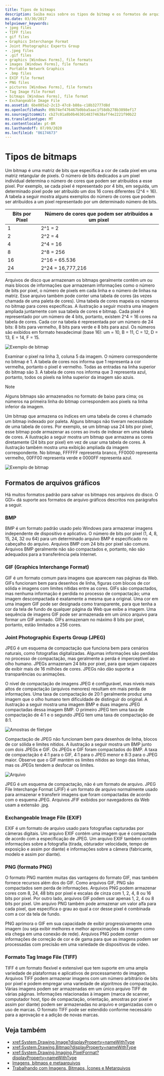 ```yaml
---
title: Tipos de bitmaps
description: Saiba mais sobre os tipos de bitmap e os formatos de arquivo de gráficos GDI+ com suporte, incluindo BMP, JPG, GIF, PNG e TIFF.
ms.date: 03/30/2017
helpviewer_keywords:
- jpeg files
- TIFF files
- gif files
- Graphics Interchange Format
- Joint Photographic Experts Group
- .jpeg files
- .gif files
- graphics [Windows Forms], file formats
- images [Windows Forms], file formats
- Portable Network Graphics
- .bmp files
- EXIF file format
- PNG files
- pictures [Windows Forms], file formats
- Tag Image File Format
- bitmaps [Windows Forms], file format
- Exchangeable Image File
ms.assetid: 6be085a2-2c13-47c8-b80a-c18b32777d8d
ms.openlocfilehash: 09b74ef476467b0bba5aac1f58db278b3898ef17
ms.sourcegitcommit: cb27c01a8b0b4630148374638aff4e2221f90b22
ms.translationtype: MT
ms.contentlocale: pt-BR
ms.lasthandoff: 07/09/2020
ms.locfileid: "86174673"
---
```

# <a name="types-of-bitmaps"></a>Tipos de bitmaps
Um bitmap é uma matriz de bits que especifica a cor de cada pixel em uma matriz retangular de pixels. O número de bits dedicados a um pixel individual determina o número de cores que podem ser atribuídos a esse pixel. Por exemplo, se cada pixel é representado por 4 bits, em seguida, um determinado pixel pode ser atribuído um dos 16 cores diferentes (2^4 = 16). A tabela a seguir mostra alguns exemplos do número de cores que podem ser atribuídos a um pixel representado por um determinado número de bits.  
  
|Bits por Pixel|Número de cores que podem ser atribuídos a um pixel|  
|--------------------|------------------------------------------------------|  
|1|2^1 = 2|  
|2|2^2 = 4|  
|4|2^4 = 16|  
|8|2^8 = 256|  
|16|2^16 = 65.536|  
|24|2^24 = 16,777,216|  
  
 Arquivos de disco que armazenam os bitmaps geralmente contêm um ou mais blocos de informações que armazenam informações como o número de bits por pixel, o número de pixels em cada linha e o número de linhas na matriz. Esse arquivo também pode conter uma tabela de cores (às vezes chamada de uma paleta de cores). Uma tabela de cores mapeia os números no bitmap para cores específicas. A ilustração a seguir mostra uma imagem ampliada juntamente com sua tabela de cores e bitmap. Cada pixel é representado por um número de 4 bits, portanto, existem 2^4 = 16 cores na tabela de cores. Cada cor na tabela é representada por um número de 24 bits: 8 bits para vermelho, 8 bits para verde e 8 bits para azul. Os números são exibidos em formato hexadecimal (base 16): um = 10, B = 11, C = 12, D = 13, E = 14, F = 15.  
  
 ![Exemplo de bitmap](./media/aboutgdip03-art01.gif "AboutGdip03_Art01")  
  
 Examinar o pixel na linha 3, coluna 5 da imagem. O número correspondente no bitmap é 1. A tabela de cores nos informa que 1 representa a cor vermelha, portanto o pixel é vermelho. Todas as entradas na linha superior do bitmap são 3. A tabela de cores nos informa que 3 representa azul, portanto, todos os pixels na linha superior da imagem são azuis.  
  
> [!NOTE]
> Alguns bitmaps são armazenados no formato de baixo para cima; os números na primeira linha do bitmap correspondem aos pixels na linha inferior da imagem.  
  
 Um bitmap que armazena os índices em uma tabela de cores é chamado um bitmap indexado por paleta. Alguns bitmaps não tiveram necessidade de uma tabela de cores. Por exemplo, se um bitmap usa 24 bits por pixel, esse bitmap pode armazenar as cores ao invés de indexar em uma tabela de cores. A ilustração a seguir mostra um bitmap que armazena as cores diretamente (24 bits por pixel) em vez de usar uma tabela de cores. A ilustração também mostra uma exibição ampliada da imagem correspondente. No bitmap, FFFFFF representa branco, FF0000 representa vermelho, 00FF00 representa verde e 0000FF representa azul.  
  
 ![Exemplo de bitmap](./media/aboutgdip03-art02.gif "AboutGdip03_Art02")  
  
## <a name="graphics-file-formats"></a>Formatos de arquivos gráficos  
 Há muitos formatos padrão para salvar os bitmaps nos arquivos do disco. O GDI+ dá suporte aos formatos de arquivo gráficos descritos nos parágrafos a seguir.  
  
### <a name="bmp"></a>BMP  
 BMP é um formato padrão usado pelo Windows para armazenar imagens independente de dispositivo e aplicativo. O número de bits por pixel (1, 4, 8, 15, 24, 32 ou 64) para um determinado arquivo BMP é especificado no cabeçalho do arquivo. Arquivos BMP com 24 bits por pixel são comuns. Arquivos BMP geralmente não são compactados e, portanto, não são adequados para a transferência pela Internet.  
  
### <a name="graphics-interchange-format-gif"></a>GIF (Graphics Interchange Format)  
 GIF é um formato comum para imagens que aparecem nas páginas da Web. GIFs funcionam bem para desenhos de linha, figuras com blocos de cor sólida e imagens com limites nítidas entre as cores. GIFs são compactados, mas nenhuma informação é perdida no processo de compactação; uma imagem descompactada é exatamente a mesma que a original. Uma cor em uma imagem GIF pode ser designada como transparente, para que tenha a cor da tela de fundo de qualquer página da Web que exibe a imagem. Uma sequência de imagens GIF pode ser armazenada em um único arquivo para formar um GIF animado. GIFs armazenam no máximo 8 bits por pixel, portanto, estão limitados a 256 cores.  
  
### <a name="joint-photographic-experts-group-jpeg"></a>Joint Photographic Experts Group (JPEG)  
 JPEG é um esquema de compactação que funciona bem para cenários naturais, como fotografias digitalizadas. Algumas informações são perdidas no processo de compactação, mas geralmente a perda é imperceptível ao olho humano. JPEGs armazenam 24 bits por pixel, para que sejam capazes de exibir mais de 16 milhões de cores. JPEGs não dão suporte a transparências ou animações.  
  
 O nível de compactação de imagens JPEG é configurável, mas níveis mais altos de compactação (arquivos menores) resultam em mais perda de informações. Uma taxa de compactação de 20:1 geralmente produz uma imagem que o olho humano tem dificuldade de distinguir do original. A ilustração a seguir mostra uma imagem BMP e duas imagens JPEG compactadas dessa imagem BMP. O primeiro JPEG tem uma taxa de compactação de 4:1 e o segundo JPEG tem uma taxa de compactação de 8:1.  
  
 ![Amostras de filetype](./media/aboutgdip03-art03.gif "AboutGdip03_Art03")  
  
 Compactação de JPEG não funcionam bem para desenhos de linha, blocos de cor sólida e limites nítidos. A ilustração a seguir mostra um BMP junto com dois JPEGs e GIF. Os JPEGs e GIF foram compactados do BMP. A taxa de compactação é 4:1 para o GIF, 4:1 para o JPEG menor e 8:3 para o JPEG maior. Observe que o GIF mantém os limites nítidos ao longo das linhas, mas os JPEGs tendem a desfocar os limites.  
  
 ![Arquivo](./media/aboutgdip03-art03a.gif "AboutGdip03_Art03A")  
  
 JPEG é um esquema de compactação, não é um formato de arquivo. JPEG File Interchange Format (JFIF) é um formato de arquivo normalmente usado para armazenar e transferir imagens que foram compactadas de acordo com o esquema JPEG. Arquivos JFIF exibidos por navegadores da Web usam a extensão .jpg.  
  
### <a name="exchangeable-image-file-exif"></a>Exchangeable Image File (EXIF)  
 EXIF é um formato de arquivo usado para fotografias capturadas por câmeras digitais. Um arquivo EXIF contém uma imagem que é compactada de acordo com a especificação de JPEG. Um arquivo EXIF também contém informações sobre a fotografia (tirada, obturador velocidade, tempo de exposição e assim por diante) e informações sobre a câmera (fabricante, modelo e assim por diante).  
  
### <a name="portable-network-graphics-png"></a>PNG (formato PNG)  
 O formato PNG mantém muitas das vantagens do formato GIF, mas também fornece recursos além dos do GIF. Como arquivos GIF, PNG são compactados sem perda de informações. Arquivos PNG podem armazenar cores com 8, 24, 48 bits por pixel e escalas de cinza com 1, 2, 4, 8 ou 16 bits por pixel. Por outro lado, arquivos GIF podem usar apenas 1, 2, 4 ou 8 bits por pixel. Um arquivo PNG também pode armazenar um valor alfa para cada pixel, que especifica o grau ao qual a cor desse pixel é combinada com a cor da tela de fundo.  
  
 PNG aprimora o GIF em sua capacidade de exibir progressivamente uma imagem (ou seja exibir melhores e melhor aproximações da imagem como ela chega em uma conexão de rede). Arquivos PNG podem conter informações de correção de cor e de gama para que as imagens podem ser processadas com precisão em uma variedade de dispositivos de vídeo.  
  
### <a name="tag-image-file-format-tiff"></a>Formato Tag Image File (TIFF)  
 TIFF é um formato flexível e extensível que tem suporte em uma ampla variedade de plataformas e aplicativos de processamento de imagem. Arquivos TIFF podem armazenar imagens com um número arbitrário de bits por pixel e podem empregar uma variedade de algoritmos de compactação. Várias imagens podem ser armazenadas em um único arquivo TIFF de várias páginas. Informações relacionadas à imagem (marca de scanner, computador host, tipo de compactação, orientação, amostras por pixel e assim por diante) podem ser armazenadas no arquivo e organizadas com o uso de marcas. O formato TIFF pode ser estendido conforme necessário para a aprovação e a adição de novas marcas.  
  
## <a name="see-also"></a>Veja também

- <xref:System.Drawing.Image?displayProperty=nameWithType>
- <xref:System.Drawing.Bitmap?displayProperty=nameWithType>
- <xref:System.Drawing.Imaging.PixelFormat?displayProperty=nameWithType>
- [Imagens, bitmaps e metaarquivos](images-bitmaps-and-metafiles.md)
- [Trabalhando com Imagens, Bitmaps, Ícones e Metarquivos](working-with-images-bitmaps-icons-and-metafiles.md)
